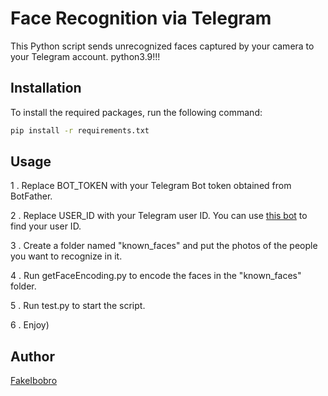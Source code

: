 # Face Recognition via Telegram

This Python script sends unrecognized faces captured by your camera to your Telegram account.
python3.9!!!

## Installation

To install the required packages, run the following command:

```bash
pip install -r requirements.txt
```


## Usage

1 . Replace BOT_TOKEN with your Telegram Bot token obtained from BotFather.

2 . Replace USER_ID with your Telegram user ID. You can use [this bot](https://t.me/userinfobot) to find your user ID.

3 . Create a folder named "known_faces" and put the photos of the people you want to recognize in it.

4 . Run getFaceEncoding.py to encode the faces in the "known_faces" folder.

5 . Run test.py to start the script.

6 . Enjoy)

## Author

[FakeIbobro](https://t.me/fakeibobro)
